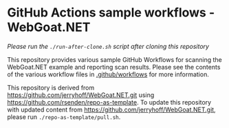 # GitHub Actions sample workflows - WebGoat.NET

*Please run the `./run-after-clone.sh` script after cloning this repository*

This repository provides various sample GitHub Workflows for scanning the WebGoat.NET example and reporting scan results.
Please see the contents of the various workflow files in [.github/workflows](.github/workflows) for more information.

This repository is derived from https://github.com/jerryhoff/WebGoat.NET.git using https://github.com/rsenden/repo-as-template. 
To update this repository with updated content from https://github.com/jerryhoff/WebGoat.NET.git, please run `./repo-as-template/pull.sh`. 
